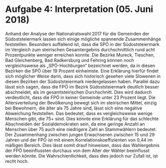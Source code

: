 Aufgabe 4: Interpretation (05. Juni 2018)
=================================

Anhand der Analyse der Nationalratswahl 2017 für die Gemeinden der Südoststeiermark lassen sich einige mögliche spannende Zusammenhänge feststellen. Besonders auffallend ist, dass die SPÖ in der Südoststeiermark im Vergleich zum steirischen Gesamtergebnis durchschnittlich rund acht Prozentpunkte weniger erreichen konnte. Die Bezirke Mureck, Tieschen, Bad Gleichenberg, Bad Radkersburg und Fehring können noch vergleichsweise als „SPÖ-Hochburgen“ bezeichnet werden, da in diesen Bezirken die SPÖ über 19 Prozent einheimste. Eine Erklärung hierfür findet sich möglicher Weise darin, dass sich historisch gesehen viele Slowenen in diesen Bezirken der Südoststeiermark niedergelassen haben. Parallel dazu lässt sich sagen, dass die FPÖ im Bezirk Südoststeiermark deutlich besser abschneidet, als im gesamtsteirischen Durchschnitt. Dies wird dadurch verdeutlicht, dass die FPÖ in keiner Gemeinde unter 23 Prozent liegt. Die Altersverteilung der Bevölkerung bewegt sich im steirischen Mittel, einzig bei Bewohnern, die älter als 75 Jahre sind, lässt sich eine negative Abweichung feststellen. Das bedeutet, dass es vergleichsweise wenige Menschen gibt, die 75+ sind. Dies könnte eine Erklärung für das schlechte Abschneiden der Sozialdemokraten sein, da eine geringe Anzahl an Menschen über 75 auch eine niedrigere Zahl an Stammwählern bedeutet. Der Zusammenhang zwischen jungen Erwachsenen zwischen 15 und 29 Jahren und der FPÖ ist mit einem Korrelationskoeffizienten von 0,44 im mäßigen Bereich. Dies lässt somit drauf hinweisen, dass das Wahlergebnis der FPÖ beeinflussten durchaus von dem Alter der Wähler beeinflusst werden könnte. Die Wahrschienllichkeit, dass dies jedoch nur Zufall ist, ist recht hoch. 
